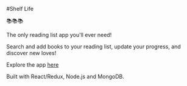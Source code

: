 #Shelf Life

📚📚📚

The only reading list app you'll ever need!

Search and add books to your reading list, update your progress, and discover new loves!

Explore the app [here](shelf-life.surge.sh)

Built with React/Redux, Node.js and MongoDB.